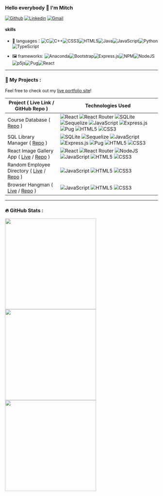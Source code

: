 ### Hello everybody 👋 I'm Mitch

[![Github](https://img.shields.io/badge/-Github-000?style=flat&logo=Github&logoColor=white)](https://github.com/mazarinno)
[![Linkedin](https://img.shields.io/badge/-LinkedIn-blue?style=flat&logo=Linkedin&logoColor=white)](https://www.linkedin.com/in/mitch-sfakianos-7758a8132/)
[![Gmail](https://img.shields.io/badge/-Gmail-c14438?style=flat&logo=Gmail&logoColor=white)](mailto:mcsfakianos@gmail.com)

#### skills

- 💬 languages：![C](https://img.shields.io/badge/c-%2300599C.svg?style=flat-circle&logo=c&logoColor=white)![C++](https://img.shields.io/badge/c++-%2300599C.svg?style=flat-circle&logo=c%2B%2B&logoColor=white)![CSS3](https://img.shields.io/badge/css3-%231572B6.svg?style=flat-circle&logo=css3&logoColor=white)![HTML5](https://img.shields.io/badge/html5-%23E34F26.svg?style=flat-circle&logo=html5&logoColor=white)![Java](https://img.shields.io/badge/java-%23ED8B00.svg?style=flat-circle&logo=java&logoColor=white)![JavaScript](https://img.shields.io/badge/javascript-%23323330.svg?style=flat-circle&logo=javascript&logoColor=%23F7DF1E)![Python](https://img.shields.io/badge/python-3670A0?style=flat-circle&logo=python&logoColor=ffdd54)![TypeScript](https://img.shields.io/badge/typescript-%23007ACC.svg?style=flat-circle&logo=typescript&logoColor=white)

- 🖼️ frameworks: ![Anaconda](https://img.shields.io/badge/Anaconda-%2344A833.svg?style=flat-circle&logo=anaconda&logoColor=white)![Bootstrap](https://img.shields.io/badge/bootstrap-%23563D7C.svg?style=flat-circle&logo=bootstrap&logoColor=white)![Express.js](https://img.shields.io/badge/express.js-%23404d59.svg?style=flat-circle&logo=express&logoColor=%2361DAFB)![NPM](https://img.shields.io/badge/NPM-%23000000.svg?style=flat-circle&logo=npm&logoColor=white)![NodeJS](https://img.shields.io/badge/node.js-6DA55F?style=flat-circle&logo=node.js&logoColor=white)![p5js](https://img.shields.io/badge/p5.js-ED225D?style=flat-circle&logo=p5.js&logoColor=FFFFFF)![Pug](https://img.shields.io/badge/Pug-FFF?style=flat-circle&logo=pug&logoColor=A86454)![React](https://img.shields.io/badge/react-%2320232a.svg?style=flat-circle&logo=react&logoColor=%2361DAFB)


---

### 📰 My Projects :

Feel free to check out my [live portfolio site](https://mitchsfakianos.herokuapp.com/)!

| Project ( Live Link / GitHub Repo ) | Technologies Used |
| ------------- | ------------- |
| Course Database ( [Repo](https://github.com/mazarinno/React-and-REST-API) )  | ![React](https://img.shields.io/badge/react-%2320232a.svg?style=flat&logo=react&logoColor=%2361DAFB) ![React Router](https://img.shields.io/badge/React_Router-CA4245?style=flat&logo=react-router&logoColor=white) ![SQLite](https://img.shields.io/badge/sqlite-%2307405e.svg?style=flat&logo=sqlite&logoColor=white) ![Sequelize](https://img.shields.io/badge/Sequelize-52B0E7?style=flat&logo=Sequelize&logoColor=white) ![JavaScript](https://img.shields.io/badge/javascript-%23323330.svg?style=flat&logo=javascript&logoColor=%23F7DF1E) ![Express.js](https://img.shields.io/badge/express.js-%23404d59.svg?style=flat&logo=express&logoColor=%2361DAFB) ![Pug](https://img.shields.io/badge/Pug-FFF?style=flat&logo=pug&logoColor=A86454) ![HTML5](https://img.shields.io/badge/html5-%23E34F26.svg?style=flat&logo=html5&logoColor=white) ![CSS3](https://img.shields.io/badge/css3-%231572B6.svg?style=flat&logo=css3&logoColor=white)  |
| SQL Library Manager ( [Repo](https://github.com/mazarinno/SQL-Library-Manager) )  | ![SQLite](https://img.shields.io/badge/sqlite-%2307405e.svg?style=flat&logo=sqlite&logoColor=white) ![Sequelize](https://img.shields.io/badge/Sequelize-52B0E7?style=flat&logo=Sequelize&logoColor=white) ![JavaScript](https://img.shields.io/badge/javascript-%23323330.svg?style=flat&logo=javascript&logoColor=%23F7DF1E) ![Express.js](https://img.shields.io/badge/express.js-%23404d59.svg?style=flat&logo=express&logoColor=%2361DAFB) ![Pug](https://img.shields.io/badge/Pug-FFF?style=flat&logo=pug&logoColor=A86454) ![HTML5](https://img.shields.io/badge/html5-%23E34F26.svg?style=flat&logo=html5&logoColor=white) ![CSS3](https://img.shields.io/badge/css3-%231572B6.svg?style=flat&logo=css3&logoColor=white)  |
| React Image Gallery App ( [Live](https://reactgallery.herokuapp.com/cats) / [Repo](https://github.com/mazarinno/Gallery-React-App) )  | ![React](https://img.shields.io/badge/react-%2320232a.svg?style=flat&logo=react&logoColor=%2361DAFB) ![React Router](https://img.shields.io/badge/React_Router-CA4245?style=flat&logo=react-router&logoColor=white) ![NodeJS](https://img.shields.io/badge/node.js-6DA55F?style=flat&logo=node.js&logoColor=white) ![JavaScript](https://img.shields.io/badge/javascript-%23323330.svg?style=flat&logo=javascript&logoColor=%23F7DF1E) ![HTML5](https://img.shields.io/badge/html5-%23E34F26.svg?style=flat&logo=html5&logoColor=white) ![CSS3](https://img.shields.io/badge/css3-%231572B6.svg?style=flat&logo=css3&logoColor=white)  |
| Random Employee Directory ( [Live](https://mazarinno.github.io/API-Employee-Directory/) / [Repo](https://github.com/mazarinno/API-Employee-Directory) )  | ![JavaScript](https://img.shields.io/badge/javascript-%23323330.svg?style=flat&logo=javascript&logoColor=%23F7DF1E) ![HTML5](https://img.shields.io/badge/html5-%23E34F26.svg?style=flat&logo=html5&logoColor=white) ![CSS3](https://img.shields.io/badge/css3-%231572B6.svg?style=flat&logo=css3&logoColor=white)|
| Browser Hangman ( [Live](https://mazarinno.github.io/OOP-Game-Show-App/) / [Repo](https://github.com/mazarinno/OOP-Game-Show-App) )  | ![JavaScript](https://img.shields.io/badge/javascript-%23323330.svg?style=flat&logo=javascript&logoColor=%23F7DF1E) ![HTML5](https://img.shields.io/badge/html5-%23E34F26.svg?style=flat&logo=html5&logoColor=white) ![CSS3](https://img.shields.io/badge/css3-%231572B6.svg?style=flat&logo=css3&logoColor=white)|

---

### :fire: GitHub Stats :
<div>
<a href="https://github.com/anuraghazra/github-readme-stats"><img src="https://github-readme-stats.vercel.app/api?username=mazarinno&theme=dark&show_icons=true" width="300" /></a>
<a href="https://github.com/anuraghazra/github-readme-stats"><img src="https://github-readme-stats.vercel.app/api/top-langs/?username=mazarinno&theme=dark&layout=compact&show_icons=true" width="300"/></a>
<a href="https://git.io/streak-stats"><img src="http://github-readme-streak-stats.herokuapp.com?user=mazarinno&theme=highcontrast&hide_border=true" width="300" /></a>
</div>

